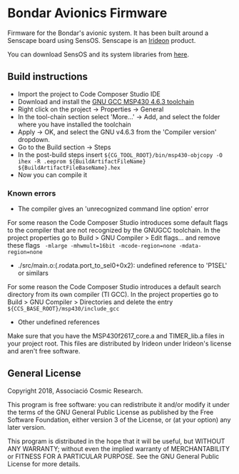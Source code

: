 # Bondar Avionics Firmware

Firmware for the Bondar's avionic system. It has been built around a Senscape board using SensOS. Senscape is an [Irideon](http://irideon.eu/) product.

You can download SensOS and its system libraries from [here](https://github.com/CosmicResearch/BondarAvionics/releases/download/0.0.1/libs.zip).

## Build instructions

* Import the project to Code Composer Studio IDE
* Download and install the [GNU GCC MSP430 4.6.3 toolchain](http://gnutoolchains.com/msp430/)
* Right click on the project -> Properties -> General
* In the tool-chain section select 'More...' -> Add, and select the folder where you have installed the toolchain
* Apply -> OK, and select the GNU v4.6.3 from the 'Compiler version' dropdown.
* Go to the Build section -> Steps
* In the post-build steps insert `${CG_TOOL_ROOT}/bin/msp430-objcopy -O ihex -R .eeprom ${BuildArtifactFileName} ${BuildArtifactFileBaseName}.hex`
* Now you can compile it

### Known errors

* The compiler gives an 'unrecognized command line option' error

For some reason the Code Composer Studio introduces some default flags to the compiler that are not recognized by the GNUGCC toolchain. In the project properties go to Build > GNU Compiler > Edit flags... and remove these flags ` -mlarge -mhwmult=16bit -mcode-region=none -mdata-region=none`

* ./src/main.o:(.rodata.port_to_sel0+0x2): undefined reference to 'P1SEL' or similars

For some reason the Code Composer Studio introduces a default search directory from its own compiler (TI GCC). In the project properties go to Build > GNU Compiler > Directories and delete the entry `${CCS_BASE_ROOT}/msp430/include_gcc`

* Other undefined references

Make sure that you have the MSP430f2617_core.a and TIMER_lib.a files in your project root. This files are distributed by Irideon under Irideon's license and aren't free software.

## General License

Copyright 2018, Associació Cosmic Research.

This program is free software: you can redistribute it and/or modify it under the terms of the GNU General Public License as published by the Free Software Foundation, either version 3 of the License, or (at your option) any later version.

This program is distributed in the hope that it will be useful, but WITHOUT ANY WARRANTY; without even the implied warranty of MERCHANTABILITY or FITNESS FOR A PARTICULAR PURPOSE. See the GNU General Public License for more details.
